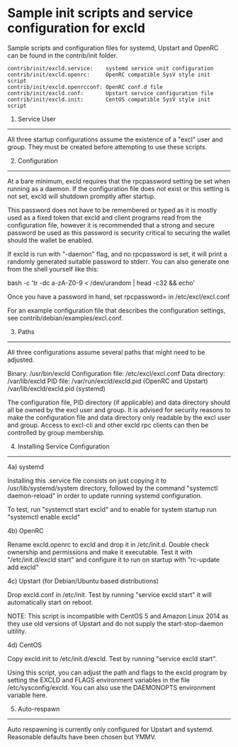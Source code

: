 Sample init scripts and service configuration for excld
==========================================================

Sample scripts and configuration files for systemd, Upstart and OpenRC
can be found in the contrib/init folder.

    contrib/init/excld.service:    systemd service unit configuration
    contrib/init/excld.openrc:     OpenRC compatible SysV style init script
    contrib/init/excld.openrcconf: OpenRC conf.d file
    contrib/init/excld.conf:       Upstart service configuration file
    contrib/init/excld.init:       CentOS compatible SysV style init script

1. Service User
---------------------------------

All three startup configurations assume the existence of a "excl" user
and group.  They must be created before attempting to use these scripts.

2. Configuration
---------------------------------

At a bare minimum, excld requires that the rpcpassword setting be set
when running as a daemon.  If the configuration file does not exist or this
setting is not set, excld will shutdown promptly after startup.

This password does not have to be remembered or typed as it is mostly used
as a fixed token that excld and client programs read from the configuration
file, however it is recommended that a strong and secure password be used
as this password is security critical to securing the wallet should the
wallet be enabled.

If excld is run with "-daemon" flag, and no rpcpassword is set, it will
print a randomly generated suitable password to stderr.  You can also
generate one from the shell yourself like this:

bash -c 'tr -dc a-zA-Z0-9 < /dev/urandom | head -c32 && echo'

Once you have a password in hand, set rpcpassword= in /etc/excl/excl.conf

For an example configuration file that describes the configuration settings,
see contrib/debian/examples/excl.conf.

3. Paths
---------------------------------

All three configurations assume several paths that might need to be adjusted.

Binary:              /usr/bin/excld
Configuration file:  /etc/excl/excl.conf
Data directory:      /var/lib/excld
PID file:            /var/run/excld/excld.pid (OpenRC and Upstart)
                     /var/lib/excld/excld.pid (systemd)

The configuration file, PID directory (if applicable) and data directory
should all be owned by the excl user and group.  It is advised for security
reasons to make the configuration file and data directory only readable by the
excl user and group.  Access to excl-cli and other excld rpc clients
can then be controlled by group membership.

4. Installing Service Configuration
-----------------------------------

4a) systemd

Installing this .service file consists on just copying it to
/usr/lib/systemd/system directory, followed by the command
"systemctl daemon-reload" in order to update running systemd configuration.

To test, run "systemctl start excld" and to enable for system startup run
"systemctl enable excld"

4b) OpenRC

Rename excld.openrc to excld and drop it in /etc/init.d.  Double
check ownership and permissions and make it executable.  Test it with
"/etc/init.d/excld start" and configure it to run on startup with
"rc-update add excld"

4c) Upstart (for Debian/Ubuntu based distributions)

Drop excld.conf in /etc/init.  Test by running "service excld start"
it will automatically start on reboot.

NOTE: This script is incompatible with CentOS 5 and Amazon Linux 2014 as they
use old versions of Upstart and do not supply the start-stop-daemon uitility.

4d) CentOS

Copy excld.init to /etc/init.d/excld. Test by running "service excld start".

Using this script, you can adjust the path and flags to the excld program by
setting the EXCLD and FLAGS environment variables in the file
/etc/sysconfig/excld. You can also use the DAEMONOPTS environment variable here.

5. Auto-respawn
-----------------------------------

Auto respawning is currently only configured for Upstart and systemd.
Reasonable defaults have been chosen but YMMV.
